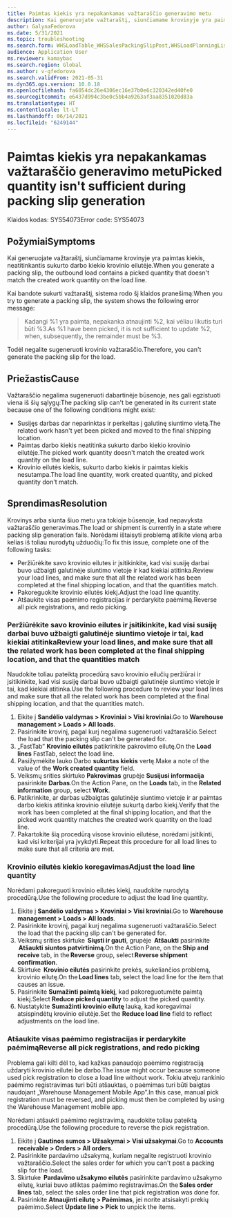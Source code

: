```yaml
---
title: Paimtas kiekis yra nepakankamas važtaraščio generavimo metu
description: Kai generuojate važtaraštį, siunčiamame krovinyje yra paimtas kiekis, neatitinkantis sukurto darbo kiekio krovinio eilutėje.
author: GalynaFedorova
ms.date: 5/31/2021
ms.topic: troubleshooting
ms.search.form: WHSLoadTable_WHSSalesPackingSlipPost,WHSLoadPlanningListPage_WHSSalesPackingSlipPost,WHSLoadPlanningWorkbench_WHSSalesPackingSlipPost
audience: Application User
ms.reviewer: kamaybac
ms.search.region: Global
ms.author: v-gfedorova
ms.search.validFrom: 2021-05-31
ms.dyn365.ops.version: 10.0.18
ms.openlocfilehash: fa6054dc26e4306ec16e37b0e6c320342ed40fe0
ms.sourcegitcommit: e6437d994c3be0c5bb4a9263af3aa8351020d83a
ms.translationtype: HT
ms.contentlocale: lt-LT
ms.lasthandoff: 06/14/2021
ms.locfileid: "6249144"
---
```

# <a name="picked-quantity-isnt-sufficient-during-packing-slip-generation"></a><span data-ttu-id="01ab0-103">Paimtas kiekis yra nepakankamas važtaraščio generavimo metu</span><span class="sxs-lookup"><span data-stu-id="01ab0-103">Picked quantity isn't sufficient during packing slip generation</span></span>

<span data-ttu-id="01ab0-104">Klaidos kodas: SYS54073</span><span class="sxs-lookup"><span data-stu-id="01ab0-104">Error code: SYS54073</span></span>

## <a name="symptoms"></a><span data-ttu-id="01ab0-105">Požymiai</span><span class="sxs-lookup"><span data-stu-id="01ab0-105">Symptoms</span></span>

<span data-ttu-id="01ab0-106">Kai generuojate važtaraštį, siunčiamame krovinyje yra paimtas kiekis, neatitinkantis sukurto darbo kiekio krovinio eilutėje.</span><span class="sxs-lookup"><span data-stu-id="01ab0-106">When you generate a packing slip, the outbound load contains a picked quantity that doesn't match the created work quantity on the load line.</span></span>

<span data-ttu-id="01ab0-107">Kai bandote sukurti važtaraštį, sistema rodo šį klaidos pranešimą:</span><span class="sxs-lookup"><span data-stu-id="01ab0-107">When you try to generate a packing slip, the system shows the following error message:</span></span>

> <span data-ttu-id="01ab0-108">Kadangi %1 yra paimta, nepakanka atnaujinti %2, kai vėliau likutis turi būti %3.</span><span class="sxs-lookup"><span data-stu-id="01ab0-108">As %1 have been picked, it is not sufficient to update %2, when, subsequently, the remainder must be %3.</span></span>

<span data-ttu-id="01ab0-109">Todėl negalite sugeneruoti krovinio važtaraščio.</span><span class="sxs-lookup"><span data-stu-id="01ab0-109">Therefore, you can't generate the packing slip for the load.</span></span>

## <a name="cause"></a><span data-ttu-id="01ab0-110">Priežastis</span><span class="sxs-lookup"><span data-stu-id="01ab0-110">Cause</span></span>

<span data-ttu-id="01ab0-111">Važtaraščio negalima sugeneruoti dabartinėje būsenoje, nes gali egzistuoti viena iš šių sąlygų:</span><span class="sxs-lookup"><span data-stu-id="01ab0-111">The packing slip can't be generated in its current state because one of the following conditions might exist:</span></span>

- <span data-ttu-id="01ab0-112">Susijęs darbas dar neparinktas ir perkeltas į galutinę siuntimo vietą.</span><span class="sxs-lookup"><span data-stu-id="01ab0-112">The related work hasn't yet been picked and moved to the final shipping location.</span></span>
- <span data-ttu-id="01ab0-113">Paimtas darbo kiekis neatitinka sukurto darbo kiekio krovinio eilutėje.</span><span class="sxs-lookup"><span data-stu-id="01ab0-113">The picked work quantity doesn't match the created work quantity on the load line.</span></span>
- <span data-ttu-id="01ab0-114">Krovinio eilutės kiekis, sukurto darbo kiekis ir paimtas kiekis nesutampa.</span><span class="sxs-lookup"><span data-stu-id="01ab0-114">The load line quantity, work created quantity, and picked quantity don't match.</span></span>

## <a name="resolution"></a><span data-ttu-id="01ab0-115">Sprendimas</span><span class="sxs-lookup"><span data-stu-id="01ab0-115">Resolution</span></span>

<span data-ttu-id="01ab0-116">Krovinys arba siunta šiuo metu yra tokioje būsenoje, kad nepavyksta važtaraščio generavimas.</span><span class="sxs-lookup"><span data-stu-id="01ab0-116">The load or shipment is currently in a state where packing slip generation fails.</span></span> <span data-ttu-id="01ab0-117">Norėdami ištaisyti problemą atlikite vieną arba kelias iš toliau nurodytų užduočių:</span><span class="sxs-lookup"><span data-stu-id="01ab0-117">To fix this issue, complete one of the following tasks:</span></span>

- <span data-ttu-id="01ab0-118">Peržiūrėkite savo krovinio eilutes ir įsitikinkite, kad visi susiję darbai buvo užbaigti galutinėje siuntimo vietoje ir kad kiekiai atitinka.</span><span class="sxs-lookup"><span data-stu-id="01ab0-118">Review your load lines, and make sure that all the related work has been completed at the final shipping location, and that the quantities match.</span></span>
- <span data-ttu-id="01ab0-119">Pakoreguokite krovinio eilutės kiekį.</span><span class="sxs-lookup"><span data-stu-id="01ab0-119">Adjust the load line quantity.</span></span>
- <span data-ttu-id="01ab0-120">Atšaukite visas paėmimo registracijas ir perdarykite paėmimą.</span><span class="sxs-lookup"><span data-stu-id="01ab0-120">Reverse all pick registrations, and redo picking.</span></span>

### <a name="review-your-load-lines-and-make-sure-that-all-the-related-work-has-been-completed-at-the-final-shipping-location-and-that-the-quantities-match"></a><span data-ttu-id="01ab0-121">Peržiūrėkite savo krovinio eilutes ir įsitikinkite, kad visi susiję darbai buvo užbaigti galutinėje siuntimo vietoje ir tai, kad kiekiai atitinka</span><span class="sxs-lookup"><span data-stu-id="01ab0-121">Review your load lines, and make sure that all the related work has been completed at the final shipping location, and that the quantities match</span></span>

<span data-ttu-id="01ab0-122">Naudokite toliau pateiktą procedūrą savo krovinio eilučių peržiūrai ir įsitikinkite, kad visi susiję darbai buvo užbaigti galutinėje siuntimo vietoje ir tai, kad kiekiai atitinka.</span><span class="sxs-lookup"><span data-stu-id="01ab0-122">Use the following procedure to review your load lines and make sure that all the related work has been completed at the final shipping location, and that the quantities match.</span></span>

1. <span data-ttu-id="01ab0-123">Eikite į **Sandėlio valdymas \> Kroviniai \> Visi kroviniai**.</span><span class="sxs-lookup"><span data-stu-id="01ab0-123">Go to **Warehouse management \> Loads \> All loads**.</span></span>
1. <span data-ttu-id="01ab0-124">Pasirinkite krovinį, pagal kurį negalima sugeneruoti važtaraščio.</span><span class="sxs-lookup"><span data-stu-id="01ab0-124">Select the load that the packing slip can't be generated for.</span></span>
1. <span data-ttu-id="01ab0-125">„FastTab” **Krovinio eilutės** patikrinkite pakrovimo eilutę.</span><span class="sxs-lookup"><span data-stu-id="01ab0-125">On the **Load lines** FastTab, select the load line.</span></span>
1. <span data-ttu-id="01ab0-126">Pasižymėkite lauko Darbo **sukurtas kiekis** vertę.</span><span class="sxs-lookup"><span data-stu-id="01ab0-126">Make a note of the value of the **Work created quantity** field.</span></span>
1. <span data-ttu-id="01ab0-127">Veiksmų srities skirtuko **Pakrovimas** grupėje **Susijusi informacija** pasirinkite **Darbas**.</span><span class="sxs-lookup"><span data-stu-id="01ab0-127">On the Action Pane, on the **Loads** tab, in the **Related information** group, select **Work**.</span></span>
1. <span data-ttu-id="01ab0-128">Patikrinkite, ar darbas užbaigtas galutinėje siuntimo vietoje ir ar paimtas darbo kiekis atitinka krovinio eilutėje sukurtą darbo kiekį.</span><span class="sxs-lookup"><span data-stu-id="01ab0-128">Verify that the work has been completed at the final shipping location, and that the picked work quantity matches the created work quantity on the load line.</span></span>
1. <span data-ttu-id="01ab0-129">Pakartokite šią procedūrą visose krovinio eilutėse, norėdami įsitikinti, kad visi kriterijai yra įvykdyti.</span><span class="sxs-lookup"><span data-stu-id="01ab0-129">Repeat this procedure for all load lines to make sure that all criteria are met.</span></span>

### <a name="adjust-the-load-line-quantity"></a><span data-ttu-id="01ab0-130">Krovinio eilutės kiekio koregavimas</span><span class="sxs-lookup"><span data-stu-id="01ab0-130">Adjust the load line quantity</span></span>

<span data-ttu-id="01ab0-131">Norėdami pakoreguoti krovinio eilutės kiekį, naudokite nurodytą procedūrą.</span><span class="sxs-lookup"><span data-stu-id="01ab0-131">Use the following procedure to adjust the load line quantity.</span></span>

1. <span data-ttu-id="01ab0-132">Eikite į **Sandėlio valdymas \> Kroviniai \> Visi kroviniai**.</span><span class="sxs-lookup"><span data-stu-id="01ab0-132">Go to **Warehouse management \> Loads \> All loads**.</span></span>
1. <span data-ttu-id="01ab0-133">Pasirinkite krovinį, pagal kurį negalima sugeneruoti važtaraščio.</span><span class="sxs-lookup"><span data-stu-id="01ab0-133">Select the load that the packing slip can't be generated for.</span></span>
1. <span data-ttu-id="01ab0-134">Veiksmų srities skirtuke  **Siųsti ir gauti**, grupėje  **Atšaukti** pasirinkite  **Atšaukti siuntos patvirtinimą**.</span><span class="sxs-lookup"><span data-stu-id="01ab0-134">On the Action Pane, on the **Ship and receive** tab, in the **Reverse** group, select **Reverse shipment confirmation**.</span></span>
1. <span data-ttu-id="01ab0-135">Skirtuke  **Krovinio eilutės** pasirinkite prekės, sukeliančios problemą, krovinio eilutę.</span><span class="sxs-lookup"><span data-stu-id="01ab0-135">On the **Load lines** tab, select the load line for the item that causes an issue.</span></span>
1. <span data-ttu-id="01ab0-136">Pasirinkite **Sumažinti paimtą kiekį**, kad pakoreguotumėte paimtą kiekį.</span><span class="sxs-lookup"><span data-stu-id="01ab0-136">Select **Reduce picked quantity** to adjust the picked quantity.</span></span>
1. <span data-ttu-id="01ab0-137">Nustatykite **Sumažinti krovinio eilutę** lauką, kad koregavimai atsispindėtų krovinio eilutėje.</span><span class="sxs-lookup"><span data-stu-id="01ab0-137">Set the **Reduce load line** field to reflect adjustments on the load line.</span></span>

### <a name="reverse-all-pick-registrations-and-redo-picking"></a><span data-ttu-id="01ab0-138">Atšaukite visas paėmimo registracijas ir perdarykite paėmimą</span><span class="sxs-lookup"><span data-stu-id="01ab0-138">Reverse all pick registrations, and redo picking</span></span>

<span data-ttu-id="01ab0-139">Problema gali kilti dėl to, kad kažkas panaudojo paėmimo registraciją uždaryti krovinio eilutei be darbo.</span><span class="sxs-lookup"><span data-stu-id="01ab0-139">The issue might occur because someone used pick registration to close a load line without work.</span></span> <span data-ttu-id="01ab0-140">Tokiu atveju rankinio paėmimo registravimas turi būti atšauktas, o paėmimas turi būti baigtas naudojant „Warehouse Management Mobile App”.</span><span class="sxs-lookup"><span data-stu-id="01ab0-140">In this case, manual pick registration must be reversed, and picking must then be completed by using the Warehouse Management mobile app.</span></span>

<span data-ttu-id="01ab0-141">Norėdami atšaukti paėmimo registravimą, naudokite toliau pateiktą procedūrą.</span><span class="sxs-lookup"><span data-stu-id="01ab0-141">Use the following procedure to reverse the pick registration.</span></span>

1. <span data-ttu-id="01ab0-142">Eikite į **Gautinos sumos \> Užsakymai \> Visi užsakymai**.</span><span class="sxs-lookup"><span data-stu-id="01ab0-142">Go to **Accounts receivable \> Orders \> All orders**.</span></span>
1. <span data-ttu-id="01ab0-143">Pasirinkite pardavimo užsakymą, kuriam negalite registruoti krovinio važtaraščio.</span><span class="sxs-lookup"><span data-stu-id="01ab0-143">Select the sales order for which you can't post a packing slip for the load.</span></span>
1. <span data-ttu-id="01ab0-144">Skirtuke  **Pardavimo užsakymo eilutės** pasirinkite pardavimo užsakymo eilutę, kuriai buvo atliktas paėmimo registravimas.</span><span class="sxs-lookup"><span data-stu-id="01ab0-144">On the **Sales order lines** tab, select the sales order line that pick registration was done for.</span></span>
1. <span data-ttu-id="01ab0-145">Pasirinkite **Atnaujinti eilutę \> Paėmimas**, jei norite atsisakyti prekių paėmimo.</span><span class="sxs-lookup"><span data-stu-id="01ab0-145">Select **Update line \> Pick** to unpick the items.</span></span>
